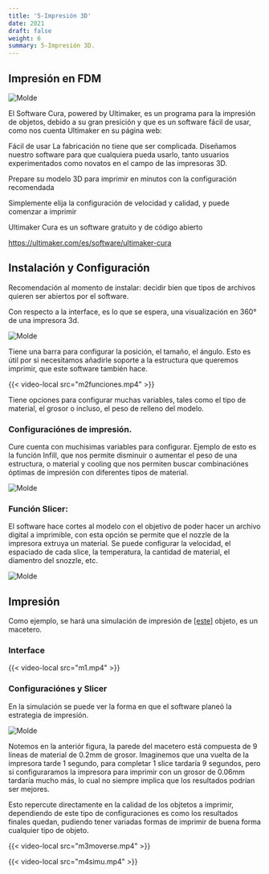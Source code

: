 ```yaml
---
title: '5-Impresión 3D'
date: 2021
draft: false
weight: 6
summary: 5-Impresión 3D.
---
```


## Impresión en FDM

![Molde](/img/post3d/cura.png)

El Software Cura, powered by Ultimaker, es un programa para la impresión de objetos, debido a su gran presición y que es un software fácil de usar, como nos cuenta Ultimaker en su página web:

Fácil de usar
La fabricación no tiene que ser complicada. Diseñamos nuestro software para que cualquiera pueda usarlo, tanto usuarios experimentados como novatos en el campo de las impresoras 3D.

Prepare su modelo 3D para imprimir en minutos con la configuración recomendada

Simplemente elija la configuración de velocidad y calidad, y puede comenzar a imprimir

Ultimaker Cura es un software gratuito y de código abierto

https://ultimaker.com/es/software/ultimaker-cura

## Instalación y Configuración

Recomendación al momento de instalar: decidir bien que tipos de archivos quieren ser abiertos por el software. 

Con respecto a la interface, es lo que se espera, una visualización en 360° de una impresora 3d.

![Molde](/img/post3d/a1.jpg)

Tiene una barra para configurar la posición, el tamaño, el ángulo. Esto es útil por si necesitamos añadirle soporte a la estructura que queremos imprimir, que este software también hace.

{{< video-local src="m2funciones.mp4" >}}

Tiene opciones para configurar muchas variables, tales como el tipo de material, el grosor o incluso, el peso de relleno del modelo.

### Configuraciónes de impresión. 

Cure cuenta con muchisimas variables para configurar. Ejemplo de esto es la función Infill, que nos permite disminuir o aumentar el peso de una estructura, o material y cooling que nos permiten buscar combinaciónes óptimas de impresión con diferentes tipos de material.

![Molde](/img/post3d/a3.jpg)

### Función Slicer:

El software hace cortes al modelo con el objetivo de poder hacer un archivo digital a imprimible, con esta opción se permite que el nozzle de la impresora extruya un material. Se puede configurar la velocidad, el espaciado de cada slice, la temperatura, la cantidad de material, el diamentro del snozzle, etc.

![Molde](/img/post3d/a2.jpg)


## Impresión

Como ejemplo, se hará una simulación de impresión de [[este]](/descargas/macetero.obj) objeto, es un macetero.  

### Interface
{{< video-local src="m1.mp4" >}}


### Configuraciónes y Slicer 

En la simulación se puede ver la forma en que el software planeó la estrategia de impresión.


![Molde](/img/post3d/a4.jpg)


Notemos en la anteriór figura, la parede del macetero está compuesta de 9 lineas de material de 0.2mm de grosor.
Imaginemos que una vuelta de la impresora tarde 1 segundo, para completar 1 slice tardaría 9 segundos, pero si configuraramos la impresora para imprimir con un grosor de 0.06mm tardaría mucho más, lo cual no siempre implica que los resultados podrían ser mejores.

Esto repercute directamente en la calidad de los objtetos a imprimir, dependiendo de este tipo de configuraciones es como los resultados finales quedan, pudiendo tener variadas formas de imprimir de buena forma cualquier tipo de objeto.


{{< video-local src="m3moverse.mp4" >}}

{{< video-local src="m4simu.mp4" >}}